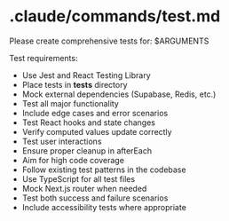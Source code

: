 # .claude/commands/test.md

Please create comprehensive tests for: $ARGUMENTS

Test requirements:

- Use Jest and React Testing Library
- Place tests in **tests** directory
- Mock external dependencies (Supabase, Redis, etc.)
- Test all major functionality
- Include edge cases and error scenarios
- Test React hooks and state changes
- Verify computed values update correctly
- Test user interactions
- Ensure proper cleanup in afterEach
- Aim for high code coverage
- Follow existing test patterns in the codebase
- Use TypeScript for all test files
- Mock Next.js router when needed
- Test both success and failure scenarios
- Include accessibility tests where appropriate
